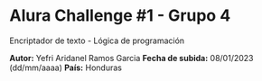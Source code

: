 # Alura Challenge #1 - Grupo 4
Encriptador de texto - Lógica de programación

**Autor:** Yefri Aridanel Ramos Garcia
**Fecha de subida:** 08/01/2023 (dd/mm/aaaa)
**País:** Honduras
